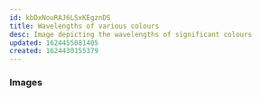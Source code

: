 ```yaml
---
id: kbDxNouRAJ6LSxKEgznDS
title: Wavelengths of various colours
desc: Image depicting the wavelengths of significant colours
updated: 1624455081405
created: 1624430155379
---
```

### Images

